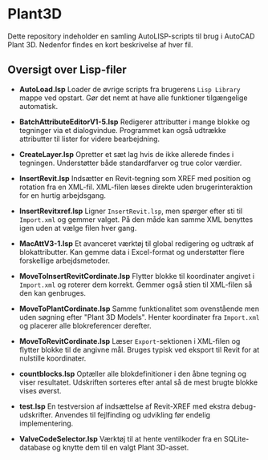 # Plant3D

Dette repository indeholder en samling AutoLISP-scripts til brug i AutoCAD Plant 3D. Nedenfor findes en kort beskrivelse af hver fil.

## Oversigt over Lisp-filer

- **AutoLoad.lsp**
  Loader de øvrige scripts fra brugerens `Lisp Library` mappe ved opstart.
  Gør det nemt at have alle funktioner tilgængelige automatisk.

- **BatchAttributeEditorV1-5.lsp**
  Redigerer attributter i mange blokke og tegninger via et dialogvindue.
  Programmet kan også udtrække attributter til lister for videre bearbejdning.

- **CreateLayer.lsp**
  Opretter et sæt lag hvis de ikke allerede findes i tegningen.
  Understøtter både standardfarver og true color værdier.

- **InsertRevit.lsp**
  Indsætter en Revit-tegning som XREF med position og rotation fra en XML-fil.
  XML-filen læses direkte uden brugerinteraktion for en hurtig arbejdsgang.

- **InsertRevitxref.lsp**
  Ligner `InsertRevit.lsp`, men spørger efter sti til `Import.xml` og gemmer valget.
  På den måde kan samme XML benyttes igen uden at vælge filen hver gang.

- **MacAttV3-1.lsp**
  Et avanceret værktøj til global redigering og udtræk af blokattributter.
  Kan gemme data i Excel-format og understøtter flere forskellige arbejdsmetoder.

- **MoveToInsertRevitCordinate.lsp**
  Flytter blokke til koordinater angivet i `Import.xml` og roterer dem korrekt.
  Gemmer også stien til XML-filen så den kan genbruges.

- **MoveToPlantCordinate.lsp**
  Samme funktionalitet som ovenstående men uden søgning efter "Plant 3D Models".
  Henter koordinater fra `Import.xml` og placerer alle blokreferencer derefter.

- **MoveToRevitCordinate.lsp**
  Læser `Export`-sektionen i XML-filen og flytter blokke til de angivne mål.
  Bruges typisk ved eksport til Revit for at nulstille koordinater.

- **countblocks.lsp**
  Optæller alle blokdefinitioner i den åbne tegning og viser resultatet.
  Udskriften sorteres efter antal så de mest brugte blokke vises øverst.

- **test.lsp**
  En testversion af indsættelse af Revit-XREF med ekstra debug-udskrifter.
  Anvendes til fejlfinding og udvikling før endelig implementering.

- **ValveCodeSelector.lsp**
  Værktøj til at hente ventilkoder fra en SQLite-database og knytte dem til en valgt Plant 3D-asset.
